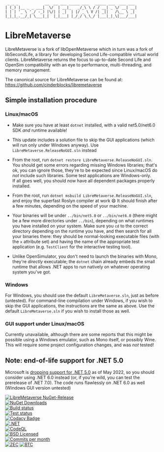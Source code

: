 ```
 _ _ _            __  __ ___ _____ ___   _____ ___  ___ ___ 
| (_) |__ _ _ ___|  \/  | __|_   _/_\ \ / / __| _ \/ __| __|
| | | '_ \ '_/ -_) |\/| | _|  | |/ _ \ V /| _||   /\__ \ _| 
|_|_|_.__/_| \___|_|  |_|___| |_/_/ \_\_/ |___|_|_\|___/___|
```
# LibreMetaverse

LibreMetaverse is a fork of libOpenMetaverse which in turn was a fork of
libSecondLife, a library for developing Second Life-compatible virtual world
clients. LibreMetaverse returns the focus to up-to-date Second Life and OpenSim
compatibility with an eye to performance, multi-threading, and memory management.

The canonical source for LibreMetaverse can be found at:
https://github.com/cinderblocks/libremetaverse

## Simple installation procedure

### Linux/macOS

-  Make sure you have at least `dotnet` installed, with a valid net5.0/net6.0 SDK _and_ runtime available!

-  This update includes a solution file to skip the GUI applications (which will run only under Windows anyway). Use `LibreMetaverse.ReleaseNoGUI.sln` instead

-  From the root, run `dotnet restore LibreMetaverse.ReleaseNoGUI.sln`. You should get some errors regarding missing Windows libraries; that's ok, you can ignore those, they're to be expected since Linux/macOS do _not_ include such libraries. Some test applications are Windows-only.  
If all goes well, you should now have all dependent packages properly installed.

-  From the root, run `dotnet msbuild LibreMetaverse.ReleaseNoGUI.sln`, and enjoy the superfast Roslyn compiler at work 😄 It should finish after a few minutes, depending on the speed of your machine.

-  Your binaries will be under `../bin/net5.0` or `../bin/net6.0` (there might be a few more directories under `../bin`), depending on what runtimes you have installed on your system. Make sure you `cd` to the correct directory depending on the runtime you have, and then search for all your binaries there: they should be normal-looking executable files (with the `x` attribute set) and having the name of the appropriate test application (e.g. `TestClient` for the interactive testing tool).

-  Unlike OpenSimulator, you don't need to launch the binaries with Mono, they're _directly_ executable; the `dotnet` chain already embeds the small runtime that allows .NET apps to run natively on whatever operating system you've got.

### Windows

For Windows, you should use the default `LibreMetaverse.sln`, just as before (untested). For command-line compilation under Windows, if you wish to skip the GUI applications, the instructions are the same as above. Use the default `LibreMetaverse.sln` if you wish to install those as well.

### GUI support under Linux/macOS

Currently unavailable, although there are some reports that this might be possible using a Windows emulator, such as Mono itself, or possibly Wine. This will require some project configuration changes, and was _not_ tested!

## Note: end-of-life support for .NET 5.0

Microsoft is [dropping support for .NET 5.0](https://devblogs.microsoft.com/dotnet/dotnet-5-end-of-support-update/) as of May 2022, so you should consider using .NET 6.0 instead (or, if you're wild, you can test the prerelease of .NET 7.0). The code runs flawlessly on .NET 6.0 as well (Windows GUI version untested)

[![LibreMetaverse NuGet-Release](https://img.shields.io/nuget/v/libremetaverse.svg?label=LibreMetaverse)](https://www.nuget.org/packages/LibreMetaverse/)  
[![NuGet Downloads](https://img.shields.io/nuget/dt/LibreMetaverse?label=NuGet%20downloads)](https://www.nuget.org/packages/LibreMetaverse/)  
[![Build status](https://ci.appveyor.com/api/projects/status/pga5w0qken2k2nnl?svg=true)](https://ci.appveyor.com/project/cinderblocks57647/libremetaverse-ksbcr)  
[![Test status](https://img.shields.io/appveyor/tests/cinderblocks57647/libremetaverse-ksbcr?compact_message&svg=true)](https://ci.appveyor.com/project/cinderblocks57647/libremetaverse-ksbcr)  
[![Codacy Badge](https://app.codacy.com/project/badge/Grade/1cb97cd799c64ba49e2721f2ddda56ab)](https://www.codacy.com/gh/cinderblocks/libremetaverse/dashboard?utm_source=github.com&amp;utm_medium=referral&amp;utm_content=cinderblocks/libremetaverse&amp;utm_campaign=Badge_Grade)  
[![.NET](https://github.com/cinderblocks/libremetaverse/actions/workflows/dotnet.yml/badge.svg)](https://github.com/cinderblocks/libremetaverse/actions/workflows/dotnet.yml)  
[![CodeQL](https://github.com/cinderblocks/libremetaverse/actions/workflows/codeql-analysis.yml/badge.svg)](https://github.com/cinderblocks/libremetaverse/actions/workflows/codeql-analysis.yml)  
[![BSD Licensed](https://img.shields.io/github/license/cinderblocks/libremetaverse)](https://github.com/cinderblocks/libremetaverse/blob/master/LICENSE.txt)  
[![Commits per month](https://img.shields.io/github/commit-activity/m/cinderblocks/libremetaverse/master)](https://www.github.com/cinderblocks/libremetaverse/)  
[![ZEC](https://img.shields.io/keybase/zec/cinder)](https://keybase.io/cinder) [![BTC](https://img.shields.io/keybase/btc/cinder)](https://keybase.io/cinder)  
